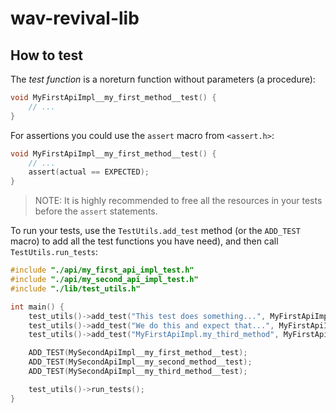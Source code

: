 # wav-revival-lib

## How to test

The *test function* is a noreturn function without parameters (a procedure):

```c
void MyFirstApiImpl__my_first_method__test() {
    // ...
}
```

For assertions you could use the `assert` macro from `<assert.h>`:

```c
void MyFirstApiImpl__my_first_method__test() {
    // ...
    assert(actual == EXPECTED);
}
```

> NOTE: It is highly recommended to free all the resources in your tests before the `assert` statements.

To run your tests, use the `TestUtils.add_test` method (or the `ADD_TEST` macro) to add all the test functions you have
 need), and then call `TestUtils.run_tests`:

```c
#include "./api/my_first_api_impl_test.h"
#include "./api/my_second_api_impl_test.h"
#include "./lib/test_utils.h"

int main() {
    test_utils()->add_test("This test does something...", MyFirstApiImpl__my_first_method__test);
    test_utils()->add_test("We do this and expect that...", MyFirstApiImpl__my_second_method__test);
    test_utils()->add_test("MyFirstApiImpl.my_third_method", MyFirstApiImpl__my_third_method__test);

    ADD_TEST(MySecondApiImpl__my_first_method__test);
    ADD_TEST(MySecondApiImpl__my_second_method__test);
    ADD_TEST(MySecondApiImpl__my_third_method__test);

    test_utils()->run_tests();
}
```
